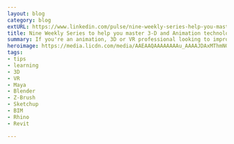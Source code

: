 ```yaml
---
layout: blog
category: blog
extURL: https://www.linkedin.com/pulse/nine-weekly-series-help-you-master-3-d-animation-ray-villalobos
title: Nine Weekly Series to help you master 3-D and Animation technologies
summary: If you're an animation, 3D or VR professional looking to improve your skills, take a look at these quick, 10 minute weekly series from LinkedIn Learning experts to help you master new technologies from Maya, Blender, Z-Brush, Sketchup, BIM, Rhino and Revit.
heroimage: https://media.licdn.com/media/AAEAAQAAAAAAAAu_AAAAJDAxMThmNGQ0LWRmN2ItNDBlNS1hMjJlLTEyZGMxOTg2OWI4ZQ.png
tags:
- tips
- learning
- 3D
- VR
- Maya
- Blender
- Z-Brush
- Sketchup
- BIM
- Rhino
- Revit

---
```

